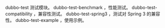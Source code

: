 dubbo-test 测试模块。
    dubbo-test-benchmark ，性能测试。
    dubbo-test-compatibility ，兼容性测试。
    dubbo-test-spring3 ，测试对 Spring 3 的兼容性。
    dubbo-test-example ，使用示例。
